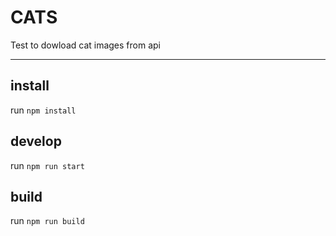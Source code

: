 # CATS

Test to dowload cat images from api

---

## install

run `npm install`

## develop

run `npm run start`

## build

run `npm run build`
